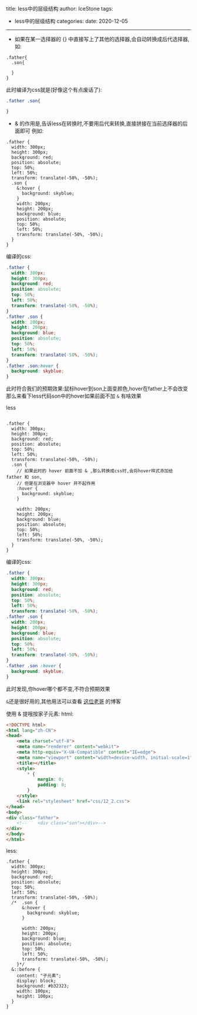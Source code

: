 title: less中的层级结构
author: IceStone 
tags: 
  - less中的层级结构
categories: 
date: 2020-12-05
---
* 如果在某一选择器的 {} 中直接写上了其他的选择器,会自动转换成后代选择器,如:
```less
.father{
  .son{
  
  }
}
```
此时编译为css就是(好像这个有点废话了):
```css
.father .son{

}
```

* & 的作用是,告诉less在转换时,不要用后代来转换,直接拼接在当前选择器的后面即可
例如:
```less
.father {
  width: 300px;
  height: 300px;
  background: red;
  position: absolute;
  top: 50%;
  left: 50%;
  transform: translate(-50%, -50%);
  .son {
    &:hover {
      background: skyblue;
    }
    width: 200px;
    height: 200px;
    background: blue;
    position: absolute;
    top: 50%;
    left: 50%;
    transform: translate(-50%, -50%);
  }
}
```
编译的css:
```css
.father {
  width: 300px;
  height: 300px;
  background: red;
  position: absolute;
  top: 50%;
  left: 50%;
  transform: translate(-50%, -50%);
}
.father .son {
  width: 200px;
  height: 200px;
  background: blue;
  position: absolute;
  top: 50%;
  left: 50%;
  transform: translate(-50%, -50%);
}
.father .son:hover {
  background: skyblue;
}
```
此时符合我们的预期效果:鼠标hover到son上面变颜色,hover在father上不会改变<br>
那么来看下less代码son中的hover如果前面不加 `&` 有啥效果

less
```less

.father {
  width: 300px;
  height: 300px;
  background: red;
  position: absolute;
  top: 50%;
  left: 50%;
  transform: translate(-50%, -50%);
  .son {
    // 如果此时的 hover 前面不加 & ,那么转换成css时,会将hover样式添加给 father 和 son,
    // 但是在浏览器中 hover 并不起作用
    :hover {
      background: skyblue;
    }

    width: 200px;
    height: 200px;
    background: blue;
    position: absolute;
    top: 50%;
    left: 50%;
    transform: translate(-50%, -50%);
  }
}
```
编译的css:
```css
.father {
  width: 300px;
  height: 300px;
  background: red;
  position: absolute;
  top: 50%;
  left: 50%;
  transform: translate(-50%, -50%);
.father .son {
  width: 200px;
  height: 200px;
  background: blue;
  position: absolute;
  top: 50%;
  left: 50%;
  transform: translate(-50%, -50%);
}
.father .son :hover {
  background: skyblue;
}
```
此时发现,你hover哪个都不变,不符合预期效果

 `&`还是很好用的,其他用法可以查看 [这位老哥](https://blog.csdn.net/AV_woaijava/article/details/106353298?ops_request_misc=%257B%2522request%255Fid%2522%253A%2522160718045919215668840218%2522%252C%2522scm%2522%253A%252220140713.130102334.pc%255Fall.%2522%257D&request_id=160718045919215668840218&biz_id=0&utm_medium=distribute.pc_search_result.none-task-blog-2~all~first_rank_v2~rank_v29-2-106353298.first_rank_v2_pc_rank_v29&utm_term=less%E4%B8%AD&spm=1018.2118.3001.4449) 的博客 

使用 & 提哦按家子元素:
html:
```html
<!DOCTYPE html>
<html lang="zh-CN">
<head>
    <meta charset="utf-8">
    <meta name="renderer" content="webkit">
    <meta http-equiv="X-UA-Compatible" content="IE=edge">
    <meta name="viewport" content="width=device-width, initial-scale=1">
    <title></title>
    <style>
        * {
            margin: 0;
            padding: 0;
        }
    </style>
    <link rel="stylesheet" href="css/12_2.css">
</head>
<body>
<div class="father">
    <!--    <div class="son"></div>-->
</div>
</body>
</html>
```
less:
```less
.father {
  width: 300px;
  height: 300px;
  background: red;
  position: absolute;
  top: 50%;
  left: 50%;
  transform: translate(-50%, -50%);
  /*  .son {
      &:hover {
        background: skyblue;
      }

      width: 200px;
      height: 200px;
      background: blue;
      position: absolute;
      top: 50%;
      left: 50%;
      transform: translate(-50%, -50%);
    }*/
  &::before {
    content: "子元素";
    display: block;
    background: #b32323;
    width: 100px;
    height: 100px;
  }
}
```

